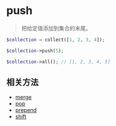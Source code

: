 # push

> 把给定值添加到集合的末尾。

```php
$collection = collect([1, 2, 3, 4]);

$collection->push(5);

$collection->all(); // [1, 2, 3, 4, 5]
```

## 相关方法

- [merge](merge.md)
- [pop](pop.md)
- [prepend](prepend.md)
- [shift](shift.md)